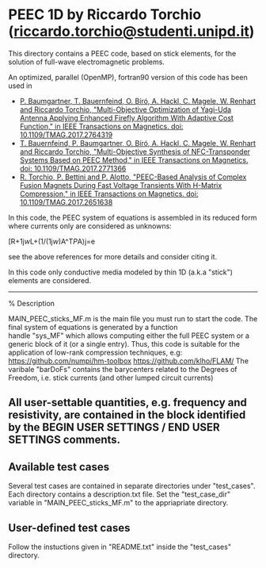 # PEEC 1D by Riccardo Torchio (riccardo.torchio@studenti.unipd.it)

This directory contains a PEEC code, based on stick elements, for the solution of full-wave electromagnetic problems.

An optimized, parallel (OpenMP), fortran90 version of this code has been used in

* [P. Baumgartner, T. Bauernfeind, O. Bíró, A. Hackl, C. Magele, W. Renhart and Riccardo Torchio, "Multi-Objective Optimization of Yagi-Uda Antenna Applying Enhanced Firefly Algorithm With Adaptive Cost Function," in IEEE Transactions on Magnetics. doi: 10.1109/TMAG.2017.2764319](http://ieeexplore.ieee.org/stamp/stamp.jsp?tp=&arnumber=8168407&isnumber=4479871)
* [T. Bauernfeind, P. Baumgartner, O. Bíró, A. Hackl, C. Magele, W. Renhart and Riccardo Torchio, "Multi-Objective Synthesis of NFC-Transponder Systems Based on PEEC Method," in IEEE Transactions on Magnetics. doi: 10.1109/TMAG.2017.2771366](http://ieeexplore.ieee.org/stamp/stamp.jsp?tp=&arnumber=8125565&isnumber=4479871)
* [R. Torchio, P. Bettini and P. Alotto, "PEEC-Based Analysis of Complex Fusion Magnets During Fast Voltage Transients With H-Matrix Compression," in IEEE Transactions on Magnetics. doi: 10.1109/TMAG.2017.2651638](http://ieeexplore.ieee.org/stamp/stamp.jsp?tp=&arnumber=7814211&isnumber=7934107)


In this code, the PEEC system of equations is assembled in its reduced form where currents 
only are considered as unknowns:

[R+1j*w*L+(1/(1j*w*)A^T*P*A)j=e 

see the above references for more details and consider citing it.

In this code only conductive media modeled by thin 1D (a.k.a "stick") elements are 
considered.

-------------------------------------------------------------------

% Description
 
MAIN_PEEC_sticks_MF.m is the main file you must run to start the code. 
                      The final system of equations is generated by a function                      
                      handle "sys_MF" which allows computing either the full PEEC system 
                      or a generic block of it (or a single entry). 
                      Thus, this code is suitable for the application of 
                      low-rank compression techniques, e.g: 
                      https://github.com/numpi/hm-toolbox
                      https://github.com/klho/FLAM/
                      The varibale "barDoFs" contains the barycenters
                      related to the Degrees of Freedom, i.e. stick currents (and other lumped circuit currents)

All user-settable quantities, e.g. frequency and resistivity, are contained in the block identified by the 
BEGIN USER SETTINGS / END USER SETTINGS comments.
-------------------------------------------------------------------

Available test cases
--------------------
Several test cases are contained in separate directories under "test_cases". Each directory contains a description.txt file.
Set the "test_case_dir" variable in "MAIN_PEEC_sticks_MF.m" to the appriapriate directory.

User-defined test cases
-----------------------
Follow the instuctions given in "README.txt" inside the "test_cases" directory.


